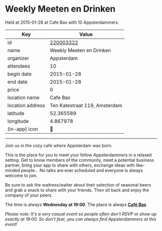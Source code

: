 # Weekly Meeten en Drinken
Held at 2015-01-28 at Cafe Bax with 10 Appsterdammers.
        
|Key|Value
|---|---|
|id|[220003322](https://www.meetup.com/appsterdam/events/220003322/)|
|name|Weekly Meeten en Drinken|
|organizer|Appsterdam|
|attendees|10|
|begin date|2015-01-28|
|end date|2015-01-28|
|price|0|
|location name|Cafe Bax|
|location address|Ten Katestraat 119, Amsterdam|
|latitude|52.365589|
|longitude|4.867978|
|(in-app) icon|🍺|

---

Join us in the cozy cafe where Appsterdam was born.

This is the place for you to meet your fellow Appsterdammers in a relaxed setting. Get to know members of the community, meet a potential business partner, bring your app to share with others, exchange ideas with like-minded people... No talks are ever scheduled and everyone is always welcome to join.

Be sure to ask the waitress/waiter about their selection of seasonal beers and grab a snack to share with your friends. Then sit back and enjoy the company of your peers.

The time is always **Wednesday at 19:00**. The place is always **[Café Bax](http://www.cafebax.nl/)**.

*Please note: It's a very casual event so people often don't RSVP or show up exactly at 19:00. So don't fear, you can *always* find Appsterdammers at this event!*


